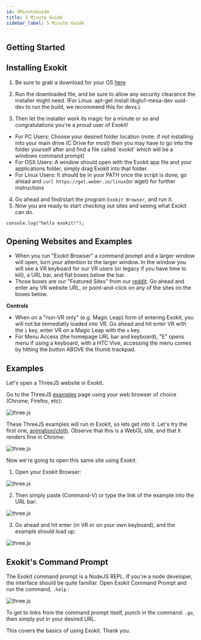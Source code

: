 ```yaml
---
id: 5MinuteGuide
title: 5 Minute Guide
sidebar_label: 5 Minute Guide
---
```


## Getting Started

## Installing Exokit

1. Be sure to grab a download for your OS [here](https://get.webmr.io/)
2. Run the downloaded file, and be sure to allow any security clearance the installer might need.
(For Linux: apt-get install libglu1-mesa-dev uuid-dev to run the build, we recommend this for devs.\)

3. Then let the installer work its magic for a minute or so and congratulations you're a proud user of Exokit!
 * For PC Users: Choose your desired folder location (note: if not installing into your main drive (C Drive for most) then you may have to go into the folder yourself after and find a file called 'exokit' which will be a windows command prompt)
 * For OSX Users: A window should open with the Exokit app file and your applications folder, simply drag Exokit into that folder.
 * For Linux Users: It should be in your PATH once the script is done, go ahead and `curl https://get.webmr.io/linux`(or wget) for further instructions
  
4. Go ahead and find/start the program `Exokit Browser`, and run it.
5. Now you are ready to start checking out sites and seeing what Exokit can do.


```$xslt
console.log("hello exokit!");
```

## Opening Websites and Examples

* When you run "Exokit Browser" a command prompt and a larger window will open, turn your attention to the larger window. In the window you will see a VR keyboard for our VR users (or legacy if you have time to kill), a URL bar, and flat boxes below the bar. 
* Those boxes are our "Featured Sites" from our [reddit](https://www.reddit.com/r/exokit/). Go ahead and enter any VR website URL, or point-and-click on any of the sites on the boxes below.

**Controls**

* When on a "non-VR only" (e.g. Magic Leap) form of entering Exokit, you will not be immediatly loaded into VR. Go ahead and hit enter VR with the `i` key, enter VR on a Magic Leap with the `o` key.
* For Menu Access (the homepage URL bar and keyboard), "E" opens menu if using a keyboard, with a HTC Vive, accessing the menu comes by hitting the button ABOVE the thumb trackpad.

## Examples

Let's open a ThreeJS website in Exokit.

Go to the ThreeJS [examples](https://threejs.org/examples/) page using your web browser of choice (Chrome, Firefox, etc):

![three.js](https://raw.githubusercontent.com/ChrisEddy/webmr-docs2/master/website/static/img/docsImages/image-1.png "three.js")

These ThreeJS examples will run in Exokit, so lets get into it. Let's try the first one, [animation/cloth](https://threejs.org/examples/#webgl_animation_cloth). Observe that this is a WebGL site, and that it renders fine in Chrome:


![three.js](https://raw.githubusercontent.com/ChrisEddy/webmr-docs2/master/website/static/img/docsImages/image-6.png "three.js")

Now we're going to open this same site using Exokit.

1. Open your Exokit Browser:

![three.js](https://raw.githubusercontent.com/ChrisEddy/webmr-docs2/master/website/static/img/docsImages/exokit1.PNG "three.js")

2. Then simply paste (Command-V) or type the link of the example into the URL bar:

![three.js](https://raw.githubusercontent.com/ChrisEddy/webmr-docs2/master/website/static/img/docsImages/exokit2.PNG "three.js")

3. Go ahead and hit enter (in VR or on your own keyboard), and the example should load up:

![three.js](https://raw.githubusercontent.com/ChrisEddy/webmr-docs2/master/website/static/img/docsImages/exokit3.PNG "three.js")

## Exokit's Command Prompt

The Exokit command prompt is a NodeJS REPL. If you're a node developer, the interface should be quite familiar. Open Exokit Command Prompt and run the command, `.help` :

![three.js](https://raw.githubusercontent.com/ChrisEddy/webmr-docs2/master/website/static/img/docsImages/exokit4.PNG "three.js")

To get to links from the command prompt itself, punch in the command: `.go`, then simply put in your desired URL.

This covers the basics of using Exokit. Thank you.
